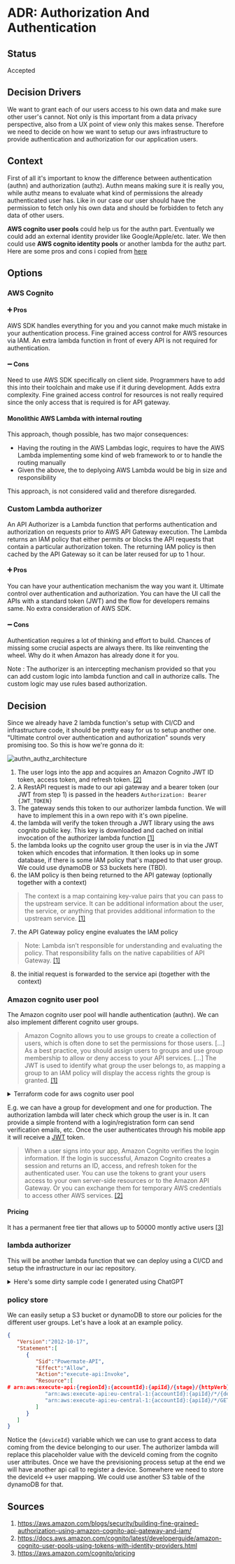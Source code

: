 # ADR: Authorization And Authentication

## Status

Accepted

## Decision Drivers

We want to grant each of our users access to his own data and make sure other user's cannot.
Not only is this important from a data privacy perspective, also from a UX point of view only this makes sense.
Therefore we need to decide on how we want to setup our aws infrastructure to provide authentication and authorization for our application users.

## Context

First of all it's important to know the difference between authentication (authn) and authorization (authz).
Authn means making sure it is really you, while authz means to evaluate what kind of permissions the already authenticated user has.
Like in our case our user should have the permission to fetch only his own data and should be forbidden to fetch any data of other users.

**AWS cognito user pools** could help us for the authn part. Eventually we could add an external identity provider like Google/Apple/etc. later. We then could use **AWS cognito identity pools** or another lambda for the authz part. Here are some pros and cons i copied from [here](https://github.com/vaquarkhan/vaquarkhan/wiki/AWS-Custom-Lambda-authorizer---authentication-for-amazon-api-gateway-for-microservice)

## Options

### AWS Cognito

#### :heavy_plus_sign: Pros

AWS SDK handles everything for you and you cannot make much mistake in your authentication process. Fine grained access control for AWS resources via IAM. An extra lambda function in front of every API is not required for authentication.

#### :heavy_minus_sign: Cons

Need to use AWS SDK specifically on client side. Programmers have to add this into their toolchain and make use if it during development. Adds extra complexity. Fine grained access control for resources is not really required since the only access that is required is for API gateway.

#### Monolithic AWS Lambda with internal routing

This approach, though possible, has two major consequences:

- Having the routing in the AWS Lambdas logic, requires to have the AWS Lambda implementing some kind of web framework to or to handle the routing manually
- Given the above, the to deplyoing AWS Lambda would be big in size and responsibility

This approach, is not considered valid and therefore disregarded.

### Custom Lambda authorizer

An API Authorizer is a Lambda function that performs authentication and authorization on requests prior to AWS API Gateway execution. The Lambda returns an IAM policy that either permits or blocks the API requests that contain a particular authorization token. The returning IAM policy is then cached by the API Gateway so it can be later reused for up to 1 hour.

#### :heavy_plus_sign: Pros

You can have your authentication mechanism the way you want it. Ultimate control over authentication and authorization. You can have the UI call the APIs with a standard token (JWT) and the flow for developers remains same. No extra consideration of AWS SDK.

#### :heavy_minus_sign: Cons

Authentication requires a lot of thinking and effort to build. Chances of missing some crucial aspects are always there. Its like reinventing the wheel. Why do it when Amazon has already done it for you.

Note : The authorizer is an intercepting mechanism provided so that you can add custom logic into lambda function and call in authorize calls. The custom logic may use rules based authorization.

## Decision

Since we already have 2 lambda function's setup with CI/CD and infrastructure code, it should be pretty easy for us to setup another one. "Ultimate control over authentication and authorization" sounds very promising too. So this is how we're gonna do it:

![authn_authz_architecture](../../images/authn_authz_architecture.png)

1. The user logs into the app and acquires an Amazon Cognito JWT ID token, access token, and refresh token. [[2]](https://docs.aws.amazon.com/cognito/latest/developerguide/amazon-cognito-user-pools-using-tokens-with-identity-providers.html)
2. A RestAPI request is made  to our api gateway and a bearer token (our JWT from step 1) is passed in the headers
`Authorization: Bearer {JWT_TOKEN}`
3. The gateway sends this token to our authorizer lambda function. We will have to implement this in a own repo with it's own pipeline.
4. the lambda will verify the token through a JWT library using the aws cognito public key. This key is downloaded and cached on initial invocation of the authorizer lambda function [[1]](https://docs.aws.amazon.com/cognito/latest/developerguide/amazon-cognito-user-pools-using-tokens-with-identity-providers.html)
5. the lambda looks up the cognito user group the user is in via the JWT token which encodes that information. It then looks up in some database, if there is some IAM policy that's mapped to that user group. We could use dynamoDB or S3 buckets here (TBD).
6. the IAM policy is then being returned to the API gateway (optionally together with a context)

> The context is a map containing key-value pairs that you can pass to the upstream service. It can be additional information about the user, the service, or anything that provides additional information to the upstream service. [[1]](https://aws.amazon.com/blogs/security/building-fine-grained-authorization-using-amazon-cognito-api-gateway-and-iam/)

7. the API Gateway policy engine evaluates the IAM policy

> Note: Lambda isn’t responsible for understanding and evaluating the policy. That responsibility falls on the native capabilities of API Gateway. [[1]](https://aws.amazon.com/blogs/security/building-fine-grained-authorization-using-amazon-cognito-api-gateway-and-iam/)

8. the initial request is forwarded to the service api (together with the context)

### Amazon cognito user pool

The Amazon cognito user pool will handle authentication (authn). We can also implement different cognito user groups.

> Amazon Cognito allows you to use groups to create a collection of users, which is often done to set the permissions for those users.
> [...]
> As a best practice, you should assign users to groups and use group membership to allow or deny access to your API services.
> [...]
>The JWT is used to identify what group the user belongs to, as mapping a group to an IAM policy will display the access rights the group is granted.
 [[1]](https://aws.amazon.com/blogs/security/building-fine-grained-authorization-using-amazon-cognito-api-gateway-and-iam/)

<details><summary>Terraform code for aws cognito user pool</summary>

```hcl
resource "aws_cognito_user_pool" "users" {
  name = "${var.project_name}_user_pool"
  username_attributes = ["email"]
  auto_verified_attributes = ["email"]
  password_policy {
    minimum_length = 6
  }

  verification_message_template {
    default_email_option = "CONFIRM_WITH_CODE"
    email_subject = "Account Confirmation"
    email_message = "Your confirmation code is {####}"
  }

  schema {
    attribute_data_type      = "String"
    developer_only_attribute = false
    mutable                  = true
    name                     = "email"
    required                 = true

    string_attribute_constraints {
      min_length = 1
      max_length = 256
    }
  }
}
```

</details>

E.g. we can have a group for development and one for production. The authorization lambda will later check which group the user is in.
It can provide a simple frontend with a login/registration form can send verification emails, etc. Once the user authenticates through his mobile app it will receive a [JWT](https://jwt.io) token.

> When a user signs into your app, Amazon Cognito verifies the login information. If the login is successful, Amazon Cognito creates a session and returns an ID, access, and refresh token for the authenticated user. You can use the tokens to grant your users access to your own server-side resources or to the Amazon API Gateway. Or you can exchange them for temporary AWS credentials to access other AWS services. [[2]](https://docs.aws.amazon.com/cognito/latest/developerguide/amazon-cognito-user-pools-using-tokens-with-identity-providers.html)

#### Pricing

It has a permanent free tier that allows up to 50000 montly active users [[3]](https://aws.amazon.com/cognito/pricing/)

### lambda authorizer

This will be another lambda function that we can deploy using a CI/CD and setup the infrastructure in our iac repository.

<details><summary>Here's some dirty sample code I generated using ChatGPT</summary>

```go

package main

import (
    "context"
    "fmt"
    "github.com/aws/aws-lambda-go/events"
    "github.com/aws/aws-lambda-go/lambda"
    "github.com/dgrijalva/jwt-go"
    "strings"
)

func handler(ctx context.Context, request events.APIGatewayProxyRequest) (events.APIGatewayProxyResponse, error) {
    tokenString := request.Headers["Authorization"]
    if tokenString == "" {
        return events.APIGatewayProxyResponse{}, fmt.Errorf("no Authorization header provided")
    }

    // Remove "Bearer " prefix from token string
    tokenString = strings.TrimPrefix(tokenString, "Bearer ")

    // Parse JWT token
    token, err := jwt.Parse(tokenString, func(token *jwt.Token) (interface{}, error) {
        // Retrieve public key from AWS Cognito user pool
        region := "your_region"
        userPoolID := "your_user_pool_id"
        keySetURL := fmt.Sprintf("https://cognito-idp.%s.amazonaws.com/%s/.well-known/jwks.json", region, userPoolID)
        keySet, err := jwt.ParseRSAPublicKeyFromPEM([]byte(keySetURL))
        if err != nil {
            return nil, err
        }
        return keySet, nil
    })

    if err != nil {
        return events.APIGatewayProxyResponse{}, fmt.Errorf("failed to parse JWT token: %v", err)
    }

    if !token.Valid {
        return events.APIGatewayProxyResponse{}, fmt.Errorf("invalid JWT token")
    }

    // Token is valid, you can now access its claims (payload) using the token.Claims variable
    // ...
    // TODO: retrieve policy from policy store and return it

    return events.APIGatewayProxyResponse{
        StatusCode: 200,
        Body:       "{IAM_POLICY}",
    }, nil
}

func main() {
    lambda.Start(handler)
}
```

</details>

### policy store

We can easily setup a S3 bucket or dynamoDB to store our policies for the different user groups.
Let's have a look at an example policy.

```json
{
   "Version":"2012-10-17",
   "Statement":[
      {
         "Sid":"Powermate-API",
         "Effect":"Allow",
         "Action":"execute-api:Invoke",
         "Resource":[
# arn:aws:execute-api:{regionId}:{accountId}:{apiId}/{stage}/{httpVerb}/[{resource}/[{child-resources}]]
            "arn:aws:execute-api:eu-central-1:{accountId}:{apiId}/*/{deviceId}/data", # Any verb
            "arn:aws:execute-api:eu-central-1:{accountId}:{apiId}/*/GET/devices/{deviceId}/sensors/*/historics" # only GET
         ]
      }
   ]
}
```

Notice the `{deviceId}` variable which we can use to grant access to data coming from the device belonging to our user. The authorizer lambda will replace this placeholder value with the deviceId coming from the cognito user attributes. Once we have the previsioning process setup at the end we will have another api call to register a device. Somewhere we need to store the deviceId <-> user mapping. We could use another S3 table of the dynamoDB for that.

## Sources

1. <https://aws.amazon.com/blogs/security/building-fine-grained-authorization-using-amazon-cognito-api-gateway-and-iam/>
2. <https://docs.aws.amazon.com/cognito/latest/developerguide/amazon-cognito-user-pools-using-tokens-with-identity-providers.html>
3. <https://aws.amazon.com/cognito/pricing>
